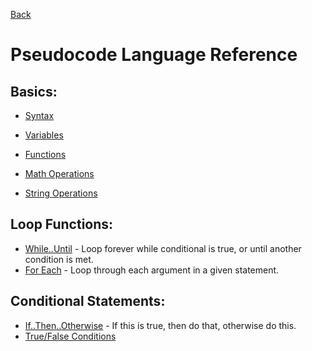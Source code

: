 [Back](/wiki)  
# Pseudocode Language Reference

## Basics:
* [Syntax](/wiki/lang/syntax)  
* [Variables](/wiki/lang/variables)  
* [Functions](/wiki/lang/functions)  

* [Math Operations](/wiki/lang/math)  
* [String Operations](/wiki/lang/string)  

## Loop Functions:

* [While..Until](/wiki/lang/while)	- Loop forever while conditional is true, or until another condition is met.  
* [For Each](/wiki/lang/foreach)	- Loop through each argument in a given statement.  

## Conditional Statements:

* [If..Then..Otherwise](/wiki/lang/ifthen)	- If this is true, then do that, otherwise do this.  
* [True/False Conditions](/wiki/lang/truefalse)  

